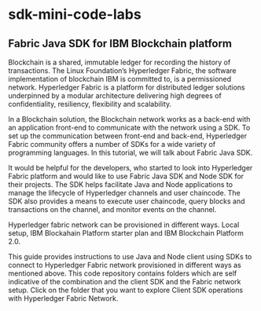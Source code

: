 # sdk-mini-code-labs

## Fabric Java SDK for IBM Blockchain platform
Blockchain is a shared, immutable ledger for recording the history of transactions. The Linux Foundation’s Hyperledger Fabric, the software implementation of blockchain IBM is committed to, is a permissioned network. Hyperledger Fabric is a platform for distributed ledger solutions underpinned by a modular architecture delivering high degrees of confidentiality, resiliency, flexibility and scalability.

In a Blockchain solution, the Blockchain network works as a back-end with an application front-end to communicate with the network using a SDK. To set up the communication between front-end and back-end, Hyperledger Fabric community offers a number of SDKs for a wide variety of programming languages. In this tutorial, we will talk about Fabric Java SDK.

It would be helpful for the developers, who started to look into Hyperledger Fabric platform and would like to use Fabric Java SDK and Node SDK for their projects. The SDK helps facilitate Java and Node applications to manage the lifecycle of Hyperledger channels and user chaincode. The SDK also provides a means to execute user chaincode, query blocks and transactions on the channel, and monitor events on the channel. 

Hyperledger fabric network can be provisioned in different ways. Local setup, IBM Blockahain Platform starter plan and IBM Blockchain Platform 2.0. 

This guide provides instructions to use Java and Node client using SDKs to connect to Hyperledger Fabric network provisioned in different ways as mentioned above. This code repository contains folders which are self indicative of the combination and the client SDK and the Fabric network setup. Click on the folder that you want to explore Client SDK operations with Hyperledger Fabric Network.
